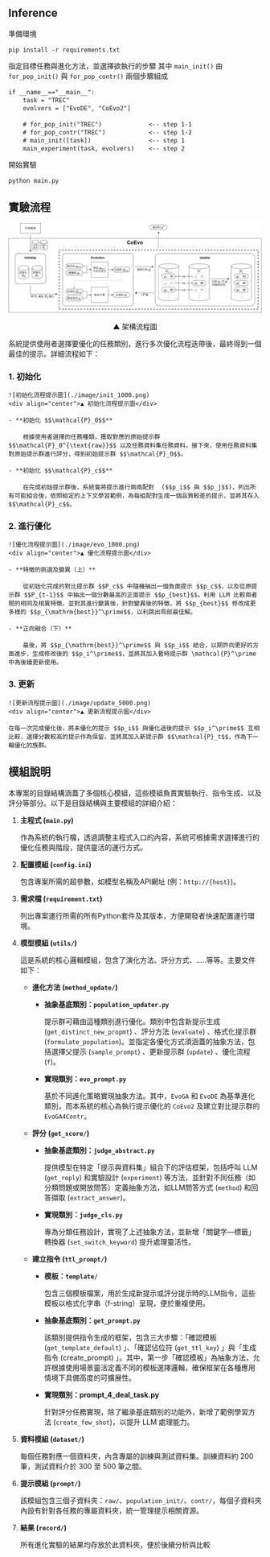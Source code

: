 ## Inference

準備環境
```
pip install -r requirements.txt 
```

指定目標任務與進化方法，並選擇欲執行的步驟
其中 `main_init()` 由 `for_pop_init()` 與 `for_pop_contr()` 兩個步驟組成
```
if __name__=="__main__":
    task = "TREC"
    evolvers = ["EvoDE", "CoEvo2"]

    # for_pop_init("TREC")             <-- step 1-1
    # for_pop_contr("TREC")            <-- step 1-2
    # main_init([task])                <-- step 1
    main_experiment(task, evolvers)    <-- step 2
```

開始實驗
```
python main.py
```

## 實驗流程

![架構流程圖](./image/flow_1000.png)
<div align="center">▲ 架構流程圖</div>

系統提供使用者選擇要優化的任務類別，進行多次優化流程迭帶後，最終得到一個最佳的提示。詳細流程如下：

### 1. 初始化

    ![初始化流程提示圖](./image/init_1000.png)
    <div align="center">▲ 初始化流程提示圖</div>

	- **初始化 $$\mathcal{P}_0$$**

        根據使用者選擇的任務種類，獲取對應的原始提示群 $$\mathcal{P}_0^{\text{raw}}$$ 以及任務資料集任務資料。接下來，使用任務資料集對原始提示群進行評分，得到初始提示群 $$\mathcal{P}_0$$。

	- **初始化 $$\mathcal{P}_c$$**

        在完成初始提示群後，系統會將提示進行兩兩配對  ($$p_i$$ 與 $$p_j$$)，列出所有可能組合後，依照給定的上下文學習範例，為每組配對生成一個品質較差的提示，並將其存入 $$\mathcal{P}_c$$。

### 2. 進行優化

    ![優化流程提示圖](./image/evo_1000.png)
    <div align="center">▲ 優化流程提示圖</div>

	- **特徵的挑選及變異（上）**

        從初始化完成的對比提示群 $$P_c$$ 中隨機抽出一個負面提示 $$p_c$$，以及從原提示群 $$P_{t-1}$$ 中抽出一個分數最高的正面提示 $$p_{best}$$。利用 LLM 比較兩者間的相同及相異特徵，並對其進行變異後，針對變異後的特徵，將 $$p_{best}$$ 修改成更多樣的 $$p_{\mathrm{best}}^\prime$$，以利跳出局部最佳解。

	- **正向融合（下）**

        最後，將 $$p_{\mathrm{best}}^\prime$$ 與 $$p_i$$ 結合，以期許向更好的方面進步，生成修改後的 $$p_i^\prime$$，並將其加入暫時提示群 \mathcal{P}^\prime 中為後續更新使用。

### 3. 更新

    ![更新流程提示圖](./image/update_5000.png)
    <div align="center">▲ 更新流程提示圖</div>

    在每一次完成優化後，將未優化的提示 $$p_i$$ 與優化過後的提示 $$p_i^\prime$$ 互相比較，選擇分數較高的提示作為保留，並將其加入新提示群 $$\mathcal{P}_t$$，作為下一輪優化的族群。

## 模組說明

本專案的目錄結構涵蓋了多個核心模組，這些模組負責實驗執行、指令生成、以及評分等部分。以下是目錄結構與主要模組的詳細介紹：
1. **主程式 (`main.py`)**

    作為系統的執行檔，透過調整主程式入口的內容，系統可根據需求選擇進行的優化任務與階段，提供靈活的運行方式。

1. **配置模組 (`config.ini`)**

    包含專案所需的超參數，如模型名稱及API網址 (例：`http://{host}`)。

1. **需求檔 (`requirement.txt`)**

    列出專案運行所需的所有Python套件及其版本，方便開發者快速配置運行環境。

1. **模型模組 (`utils/`)**

    這是系統的核心邏輯模組，包含了演化方法、評分方式、.....等等。主要文件如下：

    - **進化方法 (`method_update/`)**

        - **抽象基底類別：`population_updater.py`**

            提示群可藉由這種類別進行優化。類別中包含新提示生成 (`get_distinct_new_propmt`) 、評分方法 (`evaluate`) 、格式化提示群 (`formulate_population`)。並指定各優化方式須涵蓋的抽象方法，包括選擇父提示 (`sample_prompt`) 、更新提示群 (`update`) 、優化流程 (`f`)。

        - **實現類別：`evo_prompt.py`**

            基於不同進化策略實現抽象方法。其中，`EvoGA` 和 `EvoDE` 為基準進化類別，而本系統的核心為執行提示優化的 `CoEvo2` 及建立對比提示群的 `EvoGA4Contr`。

    - **評分 (`get_score/`)**

        - **抽象基底類別：`judge_abstract.py`**

            提供模型在特定「提示與資料集」組合下的評估框架，包括呼叫 LLM (`get_reply`)  和實驗設計 (`experiment`)  等方法，並針對不同任務（如分類問題或開放問答）定義抽象方法，如LLM問答方式 (`method`) 和回答擷取 (`extract_answer`)。

        - **實現類別：`judge_cls.py`**

            專為分類任務設計，實現了上述抽象方法，並新增「關鍵字—標籤」轉換器 (`set_switch_keyword`)  提升處理靈活性。

    - **建立指令 (`ttl_prompt/`)**

        - **模板：`template/`**

            包含三個模板檔案，用於生成新提示或評分提示時的LLM指令，這些模板以格式化字串（f-string）呈現，便於重複使用。

        - **抽象基底類別：`get_prompt.py`**

            該類別提供指令生成的框架，包含三大步驟：「確認模板 (`get_template_default`) 」、「確認佔位符 (`get_ttl_key`) 」與「生成指令 (create_prompt) 」。其中，第一步「確認模板」為抽象方法，允許根據使用場景靈活定義不同的模板選擇邏輯，確保框架在各種應用情境下具備高度的可擴展性。

        - **實現類別：prompt_4_deal_task.py**

            針對評分任務實現，除了繼承基底類別的功能外，新增了範例學習方法 (`create_few_shot`)，以提升 LLM 處理能力。

1. **資料模組  (`dataset/`)**

    每個任務對應一個資料夾，內含專屬的訓練與測試資料集。訓練資料約 200 筆，測試資料介於 300 至 500 筆之間。

1. **提示模組  (`prompt/`)**

    該模組包含三個子資料夾：`raw/`、`population_init/`、`contr/`，每個子資料夾內設有針對各任務的專屬資料夾，統一管理提示相關資源。

1. **結果  (`record/`)**

    所有進化實驗的結果均存放於此資料夾，便於後續分析與比較
